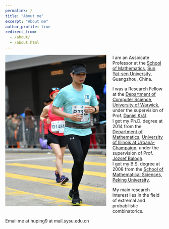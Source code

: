 ```yaml
---
permalink: /
title: "About me"
excerpt: "About me"
author_profile: true
redirect_from: 
  - /about/
  - /about.html
---
```


<img class="img-responsive" style="float: left; margin: 0px 20px 20px 0px;" src="/images/profile.jpg" width="320"> I am an Assoicate Professor at the [School of Mathematics][m1], [Sun Yat-sen University][sysu], Guangzhou, China.

I was a Research Fellow at the [Department of Computer Science][dcs], [University of Warwick][warwick], under the supervision of Prof. [Daniel Kráľ][dan].  
I got my Ph.D. degree at 2014 from the [Department of Mathematics][m2], [University of Illinois at Urbana-Champaign][uiuc], under the supervision of Prof. [József Balogh][jozsi].  
I got my B.S. degree at 2008 from the [School of Mathematical Sciences][m3], [Peking University][peking].

[m1]: http://math.sysu.edu.cn/
[m2]: https://math.illinois.edu/
[m3]: http://www.math.pku.edu.cn/
[sysu]: http://www.sysu.edu.cn/
[peking]: https://www.pku.edu.cn/
[dcs]: https://warwick.ac.uk/fac/sci/dcs/
[warwick]: https://warwick.ac.uk/
[jozsi]: https://faculty.math.illinois.edu/~jobal/
[uiuc]: https://illinois.edu/
[dan]: http://www.ucw.cz/~kral/index.html.en

My main research interest lies in the field of extremal and probabilistic combinatorics.

Email me at huping9 at mail.sysu.edu.cn